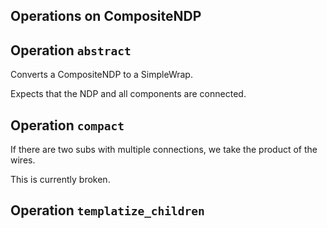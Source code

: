 

Operations on CompositeNDP
--------------------------



Operation ``abstract``
---------------------

Converts a CompositeNDP to a SimpleWrap.

Expects that the NDP and all components are connected.



Operation ``compact``
---------------------

If there are two subs with multiple connections, we take the product of the wires.
    

This is currently broken.


Operation ``templatize_children``
---------------------------------